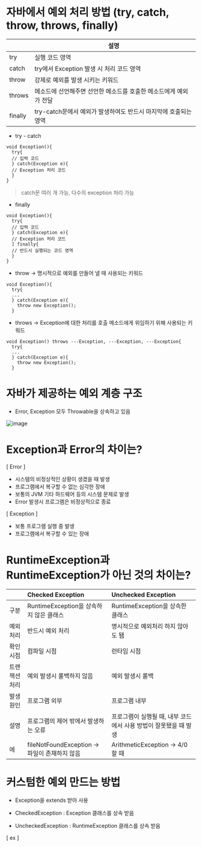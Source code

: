 # 자바에서 예외 처리 방법 (try, catch, throw, throws, finally)

| |설명|
|---|---|
|try|실행 코드 영역|
|catch|try에서 Exception 발생 시 처리 코드 영역|
|throw|강제로 예외를 발생 시키는 키워드|
|throws|메소드에 선언해주면 선언한 메소드를 호출한 메소드에게 예외가 전달|
|finally|try-catch문에서 예외가 발생하여도 반드시 마지막에 호출되는 영역|

* try - catch

```
void Exception(){
  try{
  // 입력 코드
  } catch(Exception e){
  // Exception 처리 코드
  }
}
```
> catch문 여러 개 가능, 다수의 exception 처리 가능

* finally

```
void Exception(){
  try{
  // 입력 코드
  } catch(Exception e){
  // Exception 처리 코드
  ] finally{
  // 반드시 실행되는 코드 영역
  }
}
```

* throw -> 명시적으로 예외를 만들어 낼 때 사용되는 키워드

```
void Exception(){
  try{
  ...
  } catch(Exception e){
    throw new Exception();
  }
```

* throws -> Exception에 대한 처리를 호출 메소드에게 위임하기 위해 사용되는 키워드

```
void Exception() throws ---Exception, ---Exception, ---Exception{
  try{
  ...
  } catch(Exception e){
    throw new Exception();
  }
```

# 자바가 제공하는 예외 계층 구조
* Error, Exception 모두 Throwable을 상속하고 있음

![image](https://blog.kakaocdn.net/dn/8TeLZ/btqYj90EZnd/1x4qri5kwy4avcRK7tn1YK/img.png)

# Exception과 Error의 차이는?
[ Error ]
* 시스템의 비정상적인 상황이 생겼을 때 발생
* 프로그램에서 복구할 수 없는 심각한 장애
* 보통의 JVM 기타 하드웨어 등의 시스템 문제로 발생
* Error 발생시 프로그램은 비정상적으로 종료

[ Exception ]
* 보통 프로그램 실행 중 발생
* 프로그램에서 복구할 수 있는 장애

# RuntimeException과 RuntimeException가 아닌 것의 차이는?
||Checked Exception|Unchecked Exception|
|:--|:--|:--|
|구분|RuntimeException을 상속하지 않은 클래스|RuntimeException을 상속한 클래스|
|예외 처리|반드시 예외 처리|명시적으로 예외처리 하지 않아도 됌|
|확인 시점|컴파일 시점|런타임 시점|
|트랜잭션 처리|예외 발생시 롤백하지 않음|예외 발생시 롤백|
|발생 원인|프로그램 외부|프로그램 내부|
|설명|프로그램의 제어 밖에서 발생하는 오류|프로그램이 실행될 때, 내부 코드에서 사용 방법이 잘못됐을 때 발생|
|에|fileNotFoundException -> 파일이 존재하지 않음|ArithmeticException -> 4/0할 때|

# 커스텀한 예외 만드는 방법
* Exception을 extends 받아 사용

* CheckedException : Exception 클래스를 상속 받음
* UncheckedException : RuntimeException 클래스를 상속 받음

[ ex ]

```

```


